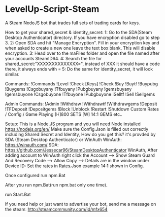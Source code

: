 # LevelUp-Script-Steam
A Steam NodeJS bot that trades full sets of trading cards for keys.

How to get your shared_secret & identity_secret: 
1: Go to the SDA(Steam Desktop Authenticator) directory. If you have encryption disabled go to step 3. 
2: Open SDA and hit "Manage Encryption". Fill in your encryption key and when asked to create a new one leave the text box blank. This will disable encryption. 
3: Head over to the maFiles folder and open the file named after your accounts SteamID64. 
4: Search the file for shared_secret:"XXXXXXXXXXXXXX=", instead of XXX it should have a code there, it always ends with = 
5: Do the same for identity_secret, it will look similar. 

Commands: !Commands !Level !Check [Keys] !Check !Buy !Buytf !Buypubg !Buygems !Csgobuyany !Tfbuyany !Pubgbuyany !gemsbuyany !gemsbuyone !Csgobuyone !Tfbuyone !Pubgbuyone !Selltf !Sell !Sellgems

Admin Commands: !Admin !Withdraw !Withdrawtf !Withdrawgems !Deposit !TFDeposit !Depositgems !Block !Unblock !Restart !Shutdown
Custom Rates / Config / Game Playing [H]800 SETS [W] 14:1 GEMS etc..

Setup: This is a Node.JS program and you will need Node installed https://nodejs.org/en/ Make sure the Config.Json is filled out correctly including Shared Secret and Identity, How do you get this? it's provded by SDA (Steam Desktop Authenticator) or WinAuth WinAuth: https://winauth.com/ SDA: https://github.com/Jessecar96/SteamDesktopAuthenticator WinAuth, After adding account to WinAuth right click the Account --> Show Steam Guard And Recovery Code --> Allow Copy --> Details are in the window under Device ID: Set the rates in Rates.Json example 14:1 shown in Config.

Once configured run npm.Bat

After you run npm.Bat(run npm.bat only one time).

run Start.Bat

If you need help or just want to advertise your bot, send me a message on the steam:
http://steamcommunity.com/id/mfx654

